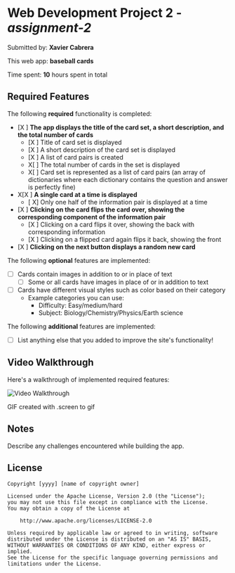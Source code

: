 # Web Development Project 2 - *assignment-2*

Submitted by: **Xavier Cabrera**

This web app: **baseball cards**

Time spent: **10** hours spent in total

## Required Features

The following **required** functionality is completed:


- [X ] **The app displays the title of the card set, a short description, and the total number of cards**
  - [X ] Title of card set is displayed 
  - [X ] A short description of the card set is displayed 
  - [X ] A list of card pairs is created
  - X[ ] The total number of cards in the set is displayed 
  - X[ ] Card set is represented as a list of card pairs (an array of dictionaries where each dictionary contains the question and answer is perfectly fine)
- X[X ] **A single card at a time is displayed**
  - [ X] Only one half of the information pair is displayed at a time
- [X ] **Clicking on the card flips the card over, showing the corresponding component of the information pair**
  - [X ] Clicking on a card flips it over, showing the back with corresponding information 
  - [X ] Clicking on a flipped card again flips it back, showing the front
- [X ] **Clicking on the next button displays a random new card**

The following **optional** features are implemented:

- [ ] Cards contain images in addition to or in place of text
  - [ ] Some or all cards have images in place of or in addition to text
- [ ] Cards have different visual styles such as color based on their category
  - Example categories you can use:
    - Difficulty: Easy/medium/hard
    - Subject: Biology/Chemistry/Physics/Earth science

The following **additional** features are implemented:

* [ ] List anything else that you added to improve the site's functionality!

## Video Walkthrough

Here's a walkthrough of implemented required features:

<img src='https://i.imgur.com/vaIbMTB.gif' title='Video Walkthrough' width='' alt='Video Walkthrough' />

<!-- Replace this with whatever GIF tool you used! -->
GIF created with .screen to gif

## Notes

Describe any challenges encountered while building the app.

## License

    Copyright [yyyy] [name of copyright owner]

    Licensed under the Apache License, Version 2.0 (the "License");
    you may not use this file except in compliance with the License.
    You may obtain a copy of the License at

        http://www.apache.org/licenses/LICENSE-2.0

    Unless required by applicable law or agreed to in writing, software
    distributed under the License is distributed on an "AS IS" BASIS,
    WITHOUT WARRANTIES OR CONDITIONS OF ANY KIND, either express or implied.
    See the License for the specific language governing permissions and
    limitations under the License.
